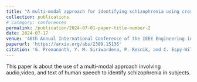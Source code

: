 ```yaml
---
title: "A multi-modal approach for identifying schizophrenia using cross-modal attention"
collection: publications
# category: conferences
permalink: /publication/2024-07-01-paper-title-number-2
date: 2024-07-17
venue: '46th Annual International Conference of the IEEE Engineering in Medicine and Biology Society'
paperurl: 'https://arxiv.org/abs/2309.15136'
citation: 'G. Premananth, Y. M. Siriwardena, P. Resnik, and C. Espy-Wilson, ‘A multi-modal approach for identifying schizophrenia using cross-modal attention’, arXiv preprint arXiv:2309. 15136, 2023.'
---
```


This paper is about the use of a multi-modal approach involving audio,video, and text of human speech to identify schizophrenia in subjects.